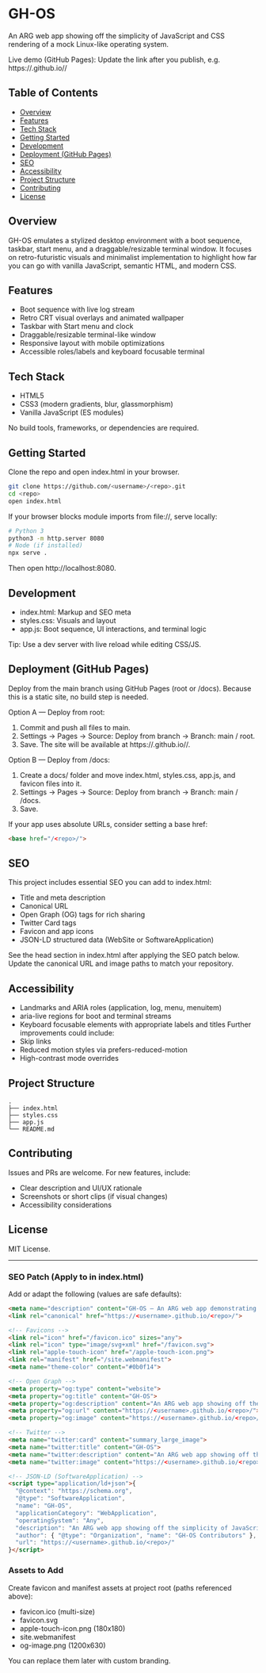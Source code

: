 # GH-OS

An ARG web app showing off the simplicity of JavaScript and CSS rendering of a mock Linux-like operating system.

Live demo (GitHub Pages): Update the link after you publish, e.g. https://<username>.github.io/<repo>/

## Table of Contents
- [Overview](#overview)
- [Features](#features)
- [Tech Stack](#tech-stack)
- [Getting Started](#getting-started)
- [Development](#development)
- [Deployment (GitHub Pages)](#deployment-github-pages)
- [SEO](#seo)
- [Accessibility](#accessibility)
- [Project Structure](#project-structure)
- [Contributing](#contributing)
- [License](#license)

## Overview
GH-OS emulates a stylized desktop environment with a boot sequence, taskbar, start menu, and a draggable/resizable terminal window. It focuses on retro-futuristic visuals and minimalist implementation to highlight how far you can go with vanilla JavaScript, semantic HTML, and modern CSS.

## Features
- Boot sequence with live log stream
- Retro CRT visual overlays and animated wallpaper
- Taskbar with Start menu and clock
- Draggable/resizable terminal-like window
- Responsive layout with mobile optimizations
- Accessible roles/labels and keyboard focusable terminal

## Tech Stack
- HTML5
- CSS3 (modern gradients, blur, glassmorphism)
- Vanilla JavaScript (ES modules)

No build tools, frameworks, or dependencies are required.

## Getting Started
Clone the repo and open index.html in your browser.

```bash
git clone https://github.com/<username>/<repo>.git
cd <repo>
open index.html
```

If your browser blocks module imports from file://, serve locally:

```bash
# Python 3
python3 -m http.server 8080
# Node (if installed)
npx serve .
```

Then open http://localhost:8080.

## Development
- index.html: Markup and SEO meta
- styles.css: Visuals and layout
- app.js: Boot sequence, UI interactions, and terminal logic

Tip: Use a dev server with live reload while editing CSS/JS.

## Deployment (GitHub Pages)
Deploy from the main branch using GitHub Pages (root or /docs). Because this is a static site, no build step is needed.

Option A — Deploy from root:
1. Commit and push all files to main.
2. Settings → Pages → Source: Deploy from branch → Branch: main / root.
3. Save. The site will be available at https://<username>.github.io/<repo>/.

Option B — Deploy from /docs:
1. Create a docs/ folder and move index.html, styles.css, app.js, and favicon files into it.
2. Settings → Pages → Source: Deploy from branch → Branch: main / /docs.
3. Save.

If your app uses absolute URLs, consider setting a base href:
```html
<base href="/<repo>/">
```

## SEO
This project includes essential SEO you can add to index.html:
- Title and meta description
- Canonical URL
- Open Graph (OG) tags for rich sharing
- Twitter Card tags
- Favicon and app icons
- JSON-LD structured data (WebSite or SoftwareApplication)

See the head section in index.html after applying the SEO patch below. Update the canonical URL and image paths to match your repository.

## Accessibility
- Landmarks and ARIA roles (application, log, menu, menuitem)
- aria-live regions for boot and terminal streams
- Keyboard focusable elements with appropriate labels and titles
Further improvements could include:
- Skip links
- Reduced motion styles via prefers-reduced-motion
- High-contrast mode overrides

## Project Structure
```
.
├── index.html
├── styles.css
├── app.js
└── README.md
```

## Contributing
Issues and PRs are welcome. For new features, include:
- Clear description and UI/UX rationale
- Screenshots or short clips (if visual changes)
- Accessibility considerations

## License
MIT License.

---

### SEO Patch (Apply to <head> in index.html)
Add or adapt the following (values are safe defaults):

```html
<meta name="description" content="GH-OS — An ARG web app demonstrating a mock Linux-like OS using vanilla JavaScript and CSS.">
<link rel="canonical" href="https://<username>.github.io/<repo>/">

<!-- Favicons -->
<link rel="icon" href="/favicon.ico" sizes="any">
<link rel="icon" type="image/svg+xml" href="/favicon.svg">
<link rel="apple-touch-icon" href="/apple-touch-icon.png">
<link rel="manifest" href="/site.webmanifest">
<meta name="theme-color" content="#0b0f14">

<!-- Open Graph -->
<meta property="og:type" content="website">
<meta property="og:title" content="GH-OS">
<meta property="og:description" content="An ARG web app showing off the simplicity of JavaScript and CSS rendering of a mock Linux-like operating system.">
<meta property="og:url" content="https://<username>.github.io/<repo>/">
<meta property="og:image" content="https://<username>.github.io/<repo>/og-image.png">

<!-- Twitter -->
<meta name="twitter:card" content="summary_large_image">
<meta name="twitter:title" content="GH-OS">
<meta name="twitter:description" content="An ARG web app showing off the simplicity of JavaScript and CSS rendering of a mock Linux-like operating system.">
<meta name="twitter:image" content="https://<username>.github.io/<repo>/og-image.png">

<!-- JSON-LD (SoftwareApplication) -->
<script type="application/ld+json">{
  "@context": "https://schema.org",
  "@type": "SoftwareApplication",
  "name": "GH-OS",
  "applicationCategory": "WebApplication",
  "operatingSystem": "Any",
  "description": "An ARG web app showing off the simplicity of JavaScript and CSS rendering of a mock linux-like operating system.",
  "author": { "@type": "Organization", "name": "GH-OS Contributors" },
  "url": "https://<username>.github.io/<repo>/"
}</script>
```

### Assets to Add
Create favicon and manifest assets at project root (paths referenced above):
- favicon.ico (multi-size)
- favicon.svg
- apple-touch-icon.png (180x180)
- site.webmanifest
- og-image.png (1200x630)

You can replace them later with custom branding.
